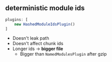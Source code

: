 ## deterministic module ids

``` js
plugins: [
	new HashedModuleIdsPlugin()
]
```

* Doesn't leak path
* Doesn't affect chunk ids
* Longer ids → **bigger file**
  * Bigger than `NamedModulesPlugin` after gzip
